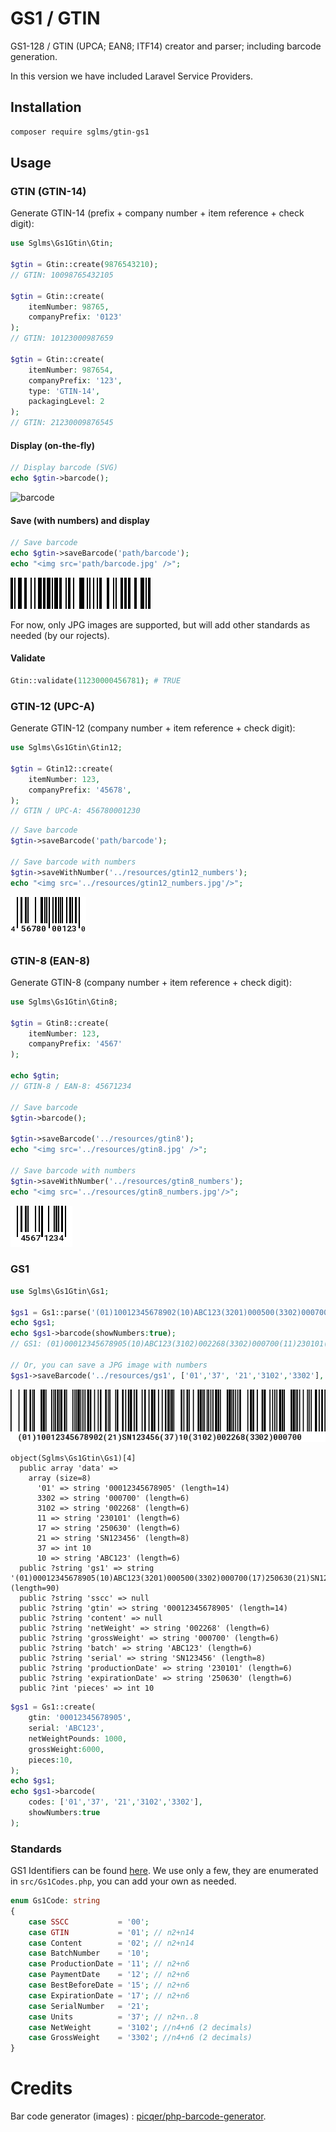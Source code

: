 # GS1 / GTIN

GS1-128 / GTIN (UPCA; EAN8; ITF14) creator and parser; including barcode generation.

In this version we have included Laravel Service Providers.

## Installation

```bash
composer require sglms/gtin-gs1
```

## Usage

### GTIN (GTIN-14)

Generate GTIN-14 (prefix + company number + item reference + check digit):

```php
use Sglms\Gs1Gtin\Gtin;

$gtin = Gtin::create(9876543210);
// GTIN: 10098765432105

$gtin = Gtin::create(
    itemNumber: 98765,
    companyPrefix: '0123'
);
// GTIN: 10123000987659

$gtin = Gtin::create(
    itemNumber: 987654,
    companyPrefix: '123',
    type: 'GTIN-14',
    packagingLevel: 2
);
// GTIN: 21230009876545

```
#### Display (on-the-fly)
```php
// Display barcode (SVG)
echo $gtin->barcode();
```

![barcode](resources/gtin.png "Generated barcode")

#### Save (with numbers) and display
```php
// Save barcode
echo $gtin->saveBarcode('path/barcode');
echo "<img src='path/barcode.jpg' />";
```

![barcode](resources/gtin.jpg "Generated barcode")

For now, only JPG images are supported, but will add other standards as needed (by our rojects).

#### Validate

```php
Gtin::validate(11230000456781); # TRUE
```



### GTIN-12 (UPC-A)

Generate GTIN-12 (company number + item reference + check digit):

```php
use Sglms\Gs1Gtin\Gtin12;

$gtin = Gtin12::create(
    itemNumber: 123,
    companyPrefix: '45678',
);
// GTIN / UPC-A: 456780001230
```

```php
// Save barcode
$gtin->saveBarcode('path/barcode');

// Save barcode with numbers
$gtin->saveWithNumber('../resources/gtin12_numbers');
echo "<img src='../resources/gtin12_numbers.jpg'/>";
```

![barcode](resources/gtin12_numbers.jpg "Generated barcode")

### GTIN-8 (EAN-8)

Generate GTIN-8 (company number + item reference + check digit):

```php
use Sglms\Gs1Gtin\Gtin8;

$gtin = Gtin8::create(
    itemNumber: 123,
    companyPrefix: '4567'
);

echo $gtin;
// GTIN-8 / EAN-8: 45671234

// Save barcode
$gtin->barcode();

$gtin->saveBarcode('../resources/gtin8');
echo "<img src='../resources/gtin8.jpg' />";

// Save barcode with numbers
$gtin->saveWithNumber('../resources/gtin8_numbers');
echo "<img src='../resources/gtin8_numbers.jpg'/>";
```

![barcode](resources/gtin8_numbers.jpg "Generated barcode")

### GS1

```php
use Sglms\Gs1Gtin\Gs1;

$gs1 = Gs1::parse('(01)10012345678902(10)ABC123(3201)000500(3302)000700(17)250630(21)SN123456(37)10(11)230101');
echo $gs1;
echo $gs1->barcode(showNumbers:true);
// GS1: (01)00012345678905(10)ABC123(3102)002268(3302)000700(11)230101(17)250630(21)SN123456(37)10

// Or, you can save a JPG image with numbers
$gs1->saveBarcode('../resources/gs1', ['01','37', '21','3102','3302'], 80);
```
![barcode](resources/gs1.jpg "Generated barcode")

    object(Sglms\Gs1Gtin\Gs1)[4]
      public array 'data' => 
        array (size=8)
          '01' => string '00012345678905' (length=14)
          3302 => string '000700' (length=6)
          3102 => string '002268' (length=6)
          11 => string '230101' (length=6)
          17 => string '250630' (length=6)
          21 => string 'SN123456' (length=8)
          37 => int 10
          10 => string 'ABC123' (length=6)
      public ?string 'gs1' => string '(01)00012345678905(10)ABC123(3201)000500(3302)000700(17)250630(21)SN123456(37)10(11)230101' (length=90)
      public ?string 'sscc' => null
      public ?string 'gtin' => string '00012345678905' (length=14)
      public ?string 'content' => null
      public ?string 'netWeight' => string '002268' (length=6)
      public ?string 'grossWeight' => string '000700' (length=6)
      public ?string 'batch' => string 'ABC123' (length=6)
      public ?string 'serial' => string 'SN123456' (length=8)
      public ?string 'productionDate' => string '230101' (length=6)
      public ?string 'expirationDate' => string '250630' (length=6)
      public ?int 'pieces' => int 10

```php
$gs1 = Gs1::create(
    gtin: '00012345678905',
    serial: 'ABC123',
    netWeightPounds: 1000,
    grossWeight:6000,
    pieces:10,
);
echo $gs1;
echo $gs1->barcode(
    codes: ['01','37', '21','3102','3302'],
    showNumbers:true
);
```

### Standards

GS1 Identifiers can be found [here](https://www.databar-barcode.info/application-identifiers/). We use only a few, they are enumerated in `src/Gs1Codes.php`, you can add your own as needed.

```php
enum Gs1Code: string
{
    case SSCC           = '00';
    case GTIN           = '01'; // n2+n14
    case Content        = '02'; // n2+n14
    case BatchNumber    = '10';
    case ProductionDate = '11'; // n2+n6
    case PaymentDate    = '12'; // n2+n6
    case BestBeforeDate = '15'; // n2+n6
    case ExpirationDate = '17'; // n2+n6
    case SerialNumber   = '21';
    case Units          = '37'; // n2+n..8
    case NetWeight      = '3102'; //n4+n6 (2 decimals)
    case GrossWeight    = '3302'; //n4+n6 (2 decimals)
}
```



# Credits
Bar code generator (images) : [picqer/php-barcode-generator](https://github.com/picqer/php-barcode-generator).